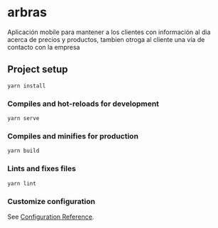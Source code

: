 # arbras

Aplicación mobile para mantener a los clientes con información al dia acerca de precios y productos, tambien otroga al cliente una vía de contacto con la empresa

## Project setup
```
yarn install
```

### Compiles and hot-reloads for development
```
yarn serve
```

### Compiles and minifies for production
```
yarn build
```

### Lints and fixes files
```
yarn lint
```

### Customize configuration
See [Configuration Reference](https://cli.vuejs.org/config/).
